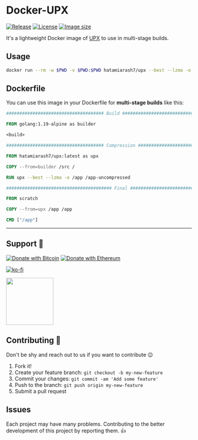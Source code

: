 # Docker-UPX

[![Release][release_badge]][release_link]
[![License][badge_license]][link_license]
[![Image size][badge_size_latest]][link_docker_hub]

It's a lightweight Docker image of [UPX](https://upx.github.io/) to use in multi-stage builds.

## Usage

```bash
docker run --rm -w $PWD -v $PWD:$PWD hatamiarash7/upx --best --lzma -o application-compressed ./application
```

## Dockerfile

You can use this image in your Dockerfile for **multi-stage builds** like this:

```dockerfile
##################################### Build #####################################

FROM golang:1.19-alpine as builder

<build>

##################################### Compression #####################################

FROM hatamiarash7/upx:latest as upx

COPY --from=builder /src /

RUN upx --best --lzma -o /app /app-uncompressed

######################################## Final ########################################

FROM scratch

COPY --from=upx /app /app

CMD ["/app"]
```

---

## Support 💛

[![Donate with Bitcoin](https://en.cryptobadges.io/badge/micro/bc1qmmh6vt366yzjt3grjxjjqynrrxs3frun8gnxrz)](https://en.cryptobadges.io/donate/bc1qmmh6vt366yzjt3grjxjjqynrrxs3frun8gnxrz) [![Donate with Ethereum](https://en.cryptobadges.io/badge/micro/0x0831bD72Ea8904B38Be9D6185Da2f930d6078094)](https://en.cryptobadges.io/donate/0x0831bD72Ea8904B38Be9D6185Da2f930d6078094)

[![ko-fi](https://www.ko-fi.com/img/githubbutton_sm.svg)](https://ko-fi.com/D1D1WGU9)

<div><a href="https://payping.ir/@hatamiarash7"><img src="https://cdn.payping.ir/statics/Payping-logo/Trust/blue.svg" height="128" width="128"></a></div>

## Contributing 🤝

Don't be shy and reach out to us if you want to contribute 😉

1. Fork it!
2. Create your feature branch: `git checkout -b my-new-feature`
3. Commit your changes: `git commit -am 'Add some feature'`
4. Push to the branch: `git push origin my-new-feature`
5. Submit a pull request

## Issues

Each project may have many problems. Contributing to the better development of this project by reporting them. 👍

[release_badge]: https://github.com/hatamiarash7/Docker-UPX/actions/workflows/release.yml/badge.svg
[release_link]: https://github.com/hatamiarash7/Docker-UPX/actions/workflows/release.yaml
[link_license]: https://github.com/hatamiarash7/Docker-UPX/blob/master/LICENSE
[badge_license]: https://img.shields.io/github/license/hatamiarash7/Docker-UPX.svg?longCache=true
[badge_size_latest]: https://img.shields.io/docker/image-size/hatamiarash7/upx/latest?maxAge=30
[link_docker_hub]: https://hub.docker.com/r/hatamiarash7/upx/

